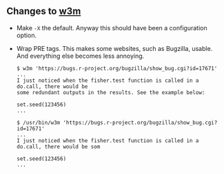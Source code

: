 ## Changes to [w3m](http://w3m.sourceforge.net/)

* Make `-X` the default. Anyway this should have been a configuration option.

* Wrap PRE tags. This makes some websites, such as Bugzilla, usable. And everything else becomes less annoying.

      $ w3m 'https://bugs.r-project.org/bugzilla/show_bug.cgi?id=17671'
      ...
      I just noticed when the fisher.test function is called in a do.call, there would be
      some redundant outputs in the results. See the example below:

      set.seed(123456)
      ...

      $ /usr/bin/w3m 'https://bugs.r-project.org/bugzilla/show_bug.cgi?id=17671'
      ...
      I just noticed when the fisher.test function is called in a do.call, there would be som

      set.seed(123456)
      ...
